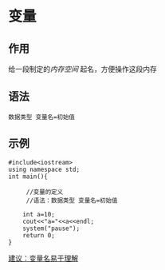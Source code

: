 # 变量

## 作用

给一段制定的*内存空间* 起名，方便操作这段内存

## 语法

    数据类型 变量名=初始值

## 示例

    #include<iostream>
    using namespace std;
    int main(){
        
         //变量的定义
         //语法：数据类型 变量名=初始值
        
        int a=10;
        cout<<"a="<<a<<endl;
        system("pause");
        return 0; 
    }

<u>建议：变量名易于理解</u>


